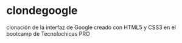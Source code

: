 # clondegoogle
clonación de la interfaz de Google creado con HTML5 y CSS3 en el bootcamp de Tecnolochicas PRO
